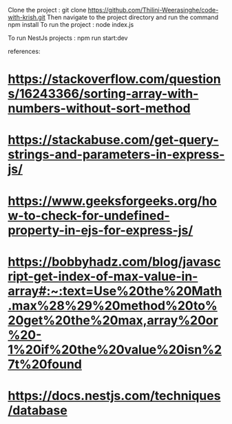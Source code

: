 Clone the project : git clone https://github.com/Thilini-Weerasinghe/code-with-krish.git
Then navigate to the project directory and run the command npm install
To run the project : node index.js

To run NestJs projects : npm run start:dev

references:
# https://stackoverflow.com/questions/16243366/sorting-array-with-numbers-without-sort-method
# https://stackabuse.com/get-query-strings-and-parameters-in-express-js/
# https://www.geeksforgeeks.org/how-to-check-for-undefined-property-in-ejs-for-express-js/
# https://bobbyhadz.com/blog/javascript-get-index-of-max-value-in-array#:~:text=Use%20the%20Math.max%28%29%20method%20to%20get%20the%20max,array%20or%20-1%20if%20the%20value%20isn%27t%20found
# https://docs.nestjs.com/techniques/database
